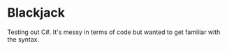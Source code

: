 # Blackjack
Testing out C#.
It's messy in terms of code but wanted to get familiar with the syntax.
